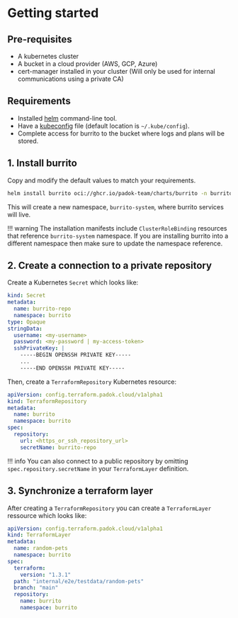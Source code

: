 # Getting started

## Pre-requisites

- A kubernetes cluster
- A bucket in a cloud provider (AWS, GCP, Azure)
- cert-manager installed in your cluster (Will only be used for internal communications using a private CA)

## Requirements

- Installed [helm](https://helm.sh/docs/intro/install/) command-line tool.
- Have a [kubeconfig](https://kubernetes.io/docs/tasks/access-application-cluster/configure-access-multiple-clusters/) file (default location is `~/.kube/config`).
- Complete access for burrito to the bucket where logs and plans will be stored.

## 1. Install burrito

Copy and modify the default values to match your requirements.

```bash
helm install burrito oci://ghcr.io/padok-team/charts/burrito -n burrito-system -f ./values.yaml
```

This will create a new namespace, `burrito-system`, where burrito services will live.

!!! warning
    The installation manifests include `ClusterRoleBinding` resources that reference `burrito-system` namespace. If you are installing burrito into a different namespace then make sure to update the namespace reference.

## 2. Create a connection to a private repository

Create a Kubernetes `Secret` which looks like:

```yaml
kind: Secret
metadata:
  name: burrito-repo
  namespace: burrito
type: Opaque
stringData:
  username: <my-username>
  password: <my-password | my-access-token>
  sshPrivateKey: |
    -----BEGIN OPENSSH PRIVATE KEY-----
    ...
    -----END OPENSSH PRIVATE KEY-----
```

Then, create a `TerraformRepository` Kubernetes resource:

```yaml
apiVersion: config.terraform.padok.cloud/v1alpha1
kind: TerraformRepository
metadata:
  name: burrito
  namespace: burrito
spec:
  repository:
    url: <https_or_ssh_repository_url>
    secretName: burrito-repo
```

!!! info
    You can also connect to a public repository by omitting `spec.repository.secretName` in your `TerraformLayer` definition.

## 3. Synchronize a terraform layer

After creating a `TerraformRepository` you can create a `TerraformLayer` ressource which looks like:

```yaml
apiVersion: config.terraform.padok.cloud/v1alpha1
kind: TerraformLayer
metadata:
  name: random-pets
  namespace: burrito
spec:
  terraform:
    version: "1.3.1"
  path: "internal/e2e/testdata/random-pets"
  branch: "main"
  repository:
    name: burrito
    namespace: burrito
```
